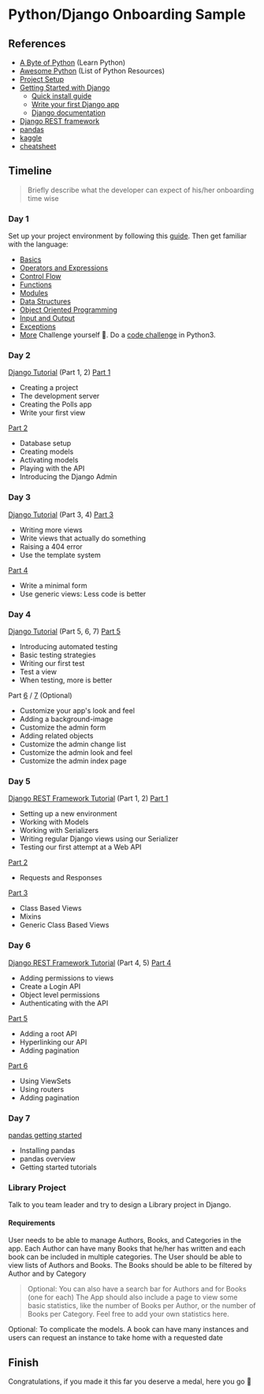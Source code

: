 # Python/Django Onboarding Sample

## References

- [A Byte of Python](https://python.swaroopch.com/) (Learn Python)
- [Awesome Python](https://github.com/vinta/awesome-python) (List of Python Resources)
- [Project Setup](./project-setup-guide.md)
- [Getting Started with Django](https://www.djangoproject.com/start/)
  - [Quick install guide](https://docs.djangoproject.com/en/dev/intro/install/)
  - [Write your first Django app](https://docs.djangoproject.com/en/dev/intro/tutorial01/)
  - [Django documentation](https://docs.djangoproject.com/en/dev/)
- [Django REST framework](https://www.django-rest-framework.org/)
- [pandas](https://pandas.pydata.org/docs/index.html)
- [kaggle](https://www.kaggle.com/learn/pandas)
- [cheatsheet](https://pandas.pydata.org/Pandas_Cheat_Sheet.pdf)

## Timeline

> Briefly describe what the developer can expect of his/her onboarding time wise

### Day 1

Set up your project environment by following this [guide](./project-setup-guide.md).
Then get familiar with the language:

- [Basics](https://python.swaroopch.com/basics.html)
- [Operators and Expressions](https://python.swaroopch.com/op_exp.html)
- [Control Flow](https://python.swaroopch.com/control_flow.html)
- [Functions](https://python.swaroopch.com/functions.html)
- [Modules](https://python.swaroopch.com/modules.html)
- [Data Structures](https://python.swaroopch.com/data_structures.html)
- [Object Oriented Programming](https://python.swaroopch.com/oop.html)
- [Input and Output](https://python.swaroopch.com/io.html)
- [Exceptions](https://python.swaroopch.com/exceptions.html)
- [More](https://python.swaroopch.com/more.html)
Challenge yourself 💪. Do a [code challenge](https://leetcode.com/problems/two-sum/) in Python3.

### Day 2

[Django Tutorial](https://docs.djangoproject.com/en/dev/intro/tutorial01/) (Part 1, 2)
[Part 1](https://docs.djangoproject.com/en/dev/intro/tutorial01/)

- Creating a project
- The development server
- Creating the Polls app
- Write your first view

[Part 2](https://docs.djangoproject.com/en/dev/intro/tutorial02/)

- Database setup
- Creating models
- Activating models
- Playing with the API
- Introducing the Django Admin

### Day 3

[Django Tutorial](https://docs.djangoproject.com/en/dev/intro/tutorial03/) (Part 3, 4)
[Part 3](https://docs.djangoproject.com/en/dev/intro/tutorial03/)

- Writing more views
- Write views that actually do something
- Raising a 404 error
- Use the template system

[Part 4](https://docs.djangoproject.com/en/dev/intro/tutorial04/)

- Write a minimal form
- Use generic views: Less code is better

### Day 4

[Django Tutorial](https://docs.djangoproject.com/en/dev/intro/tutorial05/) (Part 5, 6, 7)
[Part 5](https://docs.djangoproject.com/en/dev/intro/tutorial05/)

- Introducing automated testing
- Basic testing strategies
- Writing our first test
- Test a view
- When testing, more is better

Part [6](https://docs.djangoproject.com/en/dev/intro/tutorial06/) /
[7](https://docs.djangoproject.com/en/dev/intro/tutorial07/) (Optional)

- Customize your app's look and feel
- Adding a background-image
- Customize the admin form
- Adding related objects
- Customize the admin change list
- Customize the admin look and feel
- Customize the admin index page

### Day 5

[Django REST Framework Tutorial](https://www.django-rest-framework.org/tutorial/1-serialization/) (Part 1, 2)
[Part 1](https://www.django-rest-framework.org/tutorial/1-serialization/)

- Setting up a new environment
- Working with Models
- Working with Serializers
- Writing regular Django views using our Serializer
- Testing our first attempt at a Web API

[Part 2](https://www.django-rest-framework.org/tutorial/2-requests-and-responses/)

- Requests and Responses

[Part 3](https://www.django-rest-framework.org/tutorial/3-class-based-views/)

- Class Based Views
- Mixins
- Generic Class Based Views

### Day 6

[Django REST Framework Tutorial](https://www.django-rest-framework.org/tutorial/4-authentication-and-permissions/)
(Part 4, 5)
[Part 4](https://www.django-rest-framework.org/tutorial/4-authentication-and-permissions/)

- Adding permissions to views
- Create a Login API
- Object level permissions
- Authenticating with the API

[Part 5](https://www.django-rest-framework.org/tutorial/5-relationships-and-hyperlinked-apis/)

- Adding a root API
- Hyperlinking our API
- Adding pagination

[Part 6](https://www.django-rest-framework.org/tutorial/6-viewsets-and-routers/)

- Using ViewSets
- Using routers
- Adding pagination

### Day 7

[pandas getting started](https://pandas.pydata.org/docs/getting_started/index.html)

- Installing pandas
- pandas overview
- Getting started tutorials

### Library Project

Talk to you team leader and try to design a Library project in Django.

#### Requirements

User needs to be able to manage Authors, Books, and Categories in the app.
Each Author can have many Books that he/her has written and each book can be included in multiple categories.
The User should be able to view lists of Authors and Books. The Books should be able to be filtered by Author and by
Category

> Optional: You can also have a search bar for Authors and for Books (one for each)
The App should also include a page to view some basic statistics, like the number of Books per Author, or the number of
> Books per Category. Feel free to add your own statistics here.

Optional: To complicate the models. A book can have many instances and users can request an instance to take home with a
requested date

## Finish

Congratulations, if you made it this far you deserve a medal, here you go 🏅
